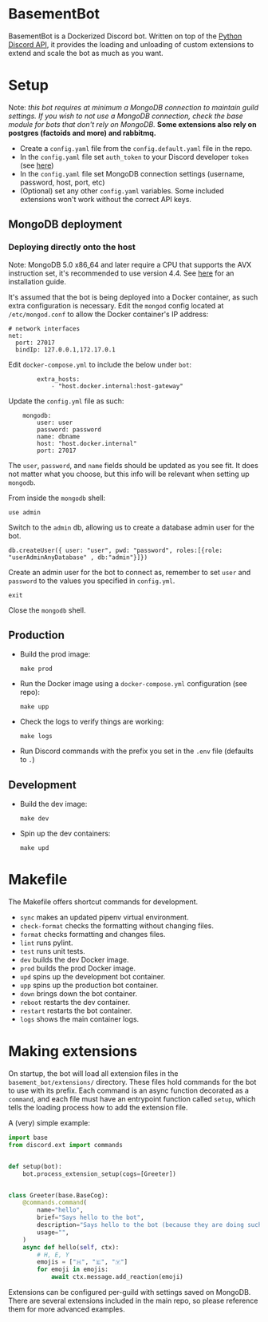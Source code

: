 # BasementBot

BasementBot is a Dockerized Discord bot. Written on top of the [Python Discord API](https://pycord.readthedocs.io/en/latest/api.html), it provides the loading and unloading of custom extensions to extend and scale the bot as much as you want.

# Setup

Note: *this bot requires at minimum a MongoDB connection to maintain guild settings. If you wish to not use a MongoDB connection, check the base module for bots that don't rely on MongoDB.* **Some extensions also rely on postgres (factoids and more) and rabbitmq.**

* Create a `config.yaml` file from the `config.default.yaml` file in the repo.
* In the `config.yaml` file set `auth_token` to your Discord developer `token` (see [here](https://discordapp.com/developers/docs/topics/oauth2))
* In the `config.yaml` file set MongoDB connection settings (username, password, host, port, etc)
* (Optional) set any other `config.yaml` variables. Some included extensions won't work without the correct API keys.

## MongoDB deployment
### Deploying directly onto the host
Note: MongoDB 5.0 x86_64 and later require a CPU that supports the AVX instruction set, it's recommended to use version 4.4.
See [here](https://www.mongodb.com/docs/manual/administration/install-on-linux/) for an installation guide.

It's assumed that the bot is being deployed into a Docker container, as such extra configuration is necessary.
Edit the `mongod` config located at `/etc/mongod.conf` to allow the Docker container's IP address:
```
# network interfaces
net:
  port: 27017
  bindIp: 127.0.0.1,172.17.0.1
```

Edit `docker-compose.yml` to include the below under `bot`:
```
        extra_hosts:
            - "host.docker.internal:host-gateway"
```

Update the `config.yml` file as such:
```
    mongodb:
        user: user
        password: password
        name: dbname
        host: "host.docker.internal"
        port: 27017
```
The `user`, `password`, and `name` fields should be updated as you see fit. It does not matter what you choose, but this info will be relevant when setting up `mongodb`.

From inside the `mongodb` shell:
```
use admin
```
Switch to the `admin` db, allowing us to create a database admin user for the bot.

```
db.createUser({	user: "user", pwd: "password", roles:[{role: "userAdminAnyDatabase" , db:"admin"}]})
```
Create an admin user for the bot to connect as, remember to set `user`
 and `password` to the values you specified in `config.yml`.

```
exit
```
Close the `mongodb` shell. 


## Production

* Build the prod image:
    ```
    make prod
    ```

* Run the Docker image using a `docker-compose.yml` configuration (see repo):
    ```
    make upp
    ```

* Check the logs to verify things are working:
    ```
    make logs
    ```

* Run Discord commands with the prefix you set in the `.env` file (defaults to `.`)

## Development

* Build the dev image:
    ```
    make dev
    ```

* Spin up the dev containers:
    ```
    make upd
    ```

# Makefile

The Makefile offers shortcut commands for development.

* `sync` makes an updated pipenv virtual environment.
* `check-format` checks the formatting without changing files.
* `format` checks formatting and changes files.
* `lint` runs pylint.
* `test` runs unit tests.
* `dev` builds the dev Docker image.
* `prod` builds the prod Docker image.
* `upd` spins up the development bot container.
* `upp` spins up the production bot container.
* `down` brings down the bot container.
* `reboot` restarts the dev container.
* `restart` restarts the bot container.
* `logs` shows the main container logs.

# Making extensions

On startup, the bot will load all extension files in the `basement_bot/extensions/` directory. These files hold commands for the bot to use with its prefix. Each command is an async function decorated as a `command`, and each file must have an entrypoint function called `setup`, which tells the loading process how to add the extension file.

A (very) simple example:

```python
import base
from discord.ext import commands


def setup(bot):
    bot.process_extension_setup(cogs=[Greeter])


class Greeter(base.BaseCog):
    @commands.command(
        name="hello",
        brief="Says hello to the bot",
        description="Says hello to the bot (because they are doing such a great job!)",
        usage="",
    )
    async def hello(self, ctx):
        # H, E, Y
        emojis = ["🇭", "🇪", "🇾"]
        for emoji in emojis:
            await ctx.message.add_reaction(emoji)
```

Extensions can be configured per-guild with settings saved on MongoDB. There are several extensions included in the main repo, so please reference them for more advanced examples.
